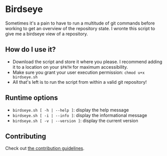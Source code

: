 # Birdseye
Sometimes it's a pain to have to run a multitude of git commands before working to get an overview of the repository state. I wronte this script to give me a birdseye view of a repository.

## How do I use it?
- Download the script and store it where you please. I recommend adding it to a location on your `$PATH` for maximum accessibility.
- Make sure you grant your user execution permission: `chmod u+x birdseye.sh`
- All that's left is to run the script from within a valid git repository!

## Runtime options
- `birdseye.sh [ -h | --help ]`: display the help message
- `birdseye.sh [ -i | --info ]`: display the informational message
- `birdseye.sh [ -v | --version ]`: display the current version

## Contributing
Check out [the contribution guidelines](https://github.com/cognophile/birdseye/blob/master/CONTRIBUTING.md).